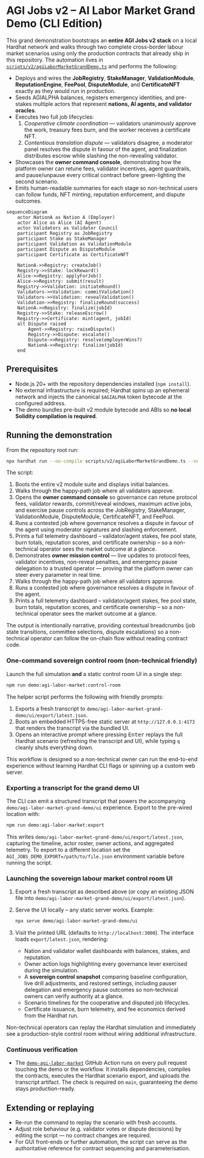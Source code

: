 # AGI Jobs v2 – AI Labor Market Grand Demo (CLI Edition)

This grand demonstration bootstraps an **entire AGI Jobs v2 stack** on a local
Hardhat network and walks through two complete cross-border labour market
scenarios using only the production contracts that already ship in this
repository. The automation lives in
[`scripts/v2/agiLaborMarketGrandDemo.ts`](../../scripts/v2/agiLaborMarketGrandDemo.ts)
and performs the following:

- Deploys and wires the **JobRegistry**, **StakeManager**, **ValidationModule**,
  **ReputationEngine**, **FeePool**, **DisputeModule**, and **CertificateNFT**
  exactly as they would run in production.
- Seeds AGIALPHA balances, registers emergency identities, and pre-stakes
  multiple actors that represent **nations, AI agents, and validator oracles**.
- Executes two full job lifecycles:
  1. *Cooperative climate coordination* — validators unanimously approve the
     work, treasury fees burn, and the worker receives a certificate NFT.
  2. *Contentious translation dispute* — validators disagree, a moderator panel
     resolves the dispute in favour of the agent, and finalization distributes
     escrow while slashing the non-revealing validator.
- Showcases the **owner command console**, demonstrating how the platform owner
  can retune fees, validator incentives, agent guardrails, and pause/unpause
  every critical contract before green-lighting the second scenario.
- Emits human-readable summaries for each stage so non-technical users can
  follow funds, NFT minting, reputation enforcement, and dispute outcomes.

```mermaid
sequenceDiagram
    actor NationA as Nation A (Employer)
    actor Alice as Alice (AI Agent)
    actor Validators as Validator Council
    participant Registry as JobRegistry
    participant Stake as StakeManager
    participant Validation as ValidationModule
    participant Dispute as DisputeModule
    participant Certificate as CertificateNFT

    NationA->>Registry: createJob()
    Registry->>Stake: lockReward()
    Alice->>Registry: applyForJob()
    Alice->>Registry: submit(result)
    Registry->>Validation: initiateRound()
    Validators->>Validation: commitValidation()
    Validators->>Validation: revealValidation()
    Validation->>Registry: finalizeRound(success)
    NationA->>Registry: finalize(jobId)
    Registry->>Stake: releaseEscrow()
    Registry->>Certificate: mint(agent, jobId)
    alt Dispute raised
        Agent->>Registry: raiseDispute()
        Registry->>Dispute: escalate()
        Dispute->>Registry: resolve(employerWins?)
        NationA->>Registry: finalize(jobId)
    end
```

## Prerequisites

- Node.js 20+ with the repository dependencies installed (`npm install`).
- No external infrastructure is required; Hardhat spins up an ephemeral network
  and injects the canonical `$AGIALPHA` token bytecode at the configured
  address.
- The demo bundles pre-built v2 module bytecode and ABIs so **no local Solidity
  compilation is required**.

## Running the demonstration

From the repository root run:

```bash
npx hardhat run --no-compile scripts/v2/agiLaborMarketGrandDemo.ts --network hardhat
```

The script:

1. Boots the entire v2 module suite and displays initial balances.
2. Walks through the happy-path job where all validators approve.
3. Opens the **owner command console** so governance can retune protocol fees,
   validator rewards, commit/reveal windows, maximum active jobs, and exercise
   pause controls across the JobRegistry, StakeManager, ValidationModule,
   DisputeModule, CertificateNFT, and FeePool.
4. Runs a contested job where governance resolves a dispute in favour of the
   agent using moderator signatures and slashing enforcement.
5. Prints a full telemetry dashboard – validator/agent stakes, fee pool state,
   burn totals, reputation scores, and certificate ownership – so a non-technical
   operator sees the market outcome at a glance.
2. Demonstrates **owner mission control** — live updates to protocol fees,
   validator incentives, non-reveal penalties, and emergency pause delegation to
   a trusted operator — proving that the platform owner can steer every
   parameter in real time.
3. Walks through the happy-path job where all validators approve.
4. Runs a contested job where governance resolves a dispute in favour of the
   agent.
5. Prints a full telemetry dashboard – validator/agent stakes, fee pool state,
   burn totals, reputation scores, and certificate ownership – so a
   non-technical operator sees the market outcome at a glance.

The output is intentionally narrative, providing contextual breadcrumbs (job
state transitions, committee selections, dispute escalations) so a non-technical
operator can follow the on-chain flow without reading contract code.

### One-command sovereign control room (non-technical friendly)

Launch the full simulation **and** a static control room UI in a single step:

```bash
npm run demo:agi-labor-market:control-room
```

The helper script performs the following with friendly prompts:

1. Exports a fresh transcript to `demo/agi-labor-market-grand-demo/ui/export/latest.json`.
2. Boots an embedded HTTPS-free static server at `http://127.0.0.1:4173` that
   renders the transcript via the bundled UI.
3. Opens an interactive prompt where pressing <kbd>Enter</kbd> replays the full
   Hardhat scenario (refreshing the transcript and UI), while typing `q` cleanly
   shuts everything down.

This workflow is designed so a non-technical owner can run the end-to-end
experience without learning Hardhat CLI flags or spinning up a custom web
server.

### Exporting a transcript for the grand demo UI

The CLI can emit a structured transcript that powers the accompanying
`demo/agi-labor-market-grand-demo/ui` experience. Export to the pre-wired
location with:

```bash
npm run demo:agi-labor-market:export
```

This writes `demo/agi-labor-market-grand-demo/ui/export/latest.json`, capturing the
timeline, actor roster, owner actions, and aggregated telemetry. To export to a
different location set the `AGI_JOBS_DEMO_EXPORT=/path/to/file.json`
environment variable before running the script.

### Launching the sovereign labour market control room UI

1. Export a fresh transcript as described above (or copy an existing JSON file
   into `demo/agi-labor-market-grand-demo/ui/export/latest.json`).
2. Serve the UI locally – any static server works. Example:

   ```bash
   npx serve demo/agi-labor-market-grand-demo/ui
   ```

3. Visit the printed URL (defaults to `http://localhost:3000`). The interface
   loads `export/latest.json`, rendering:

   - Nation and validator wallet dashboards with balances, stakes, and
     reputation.
   - Owner action logs highlighting every governance lever exercised during the
     simulation.
   - A **sovereign control snapshot** comparing baseline configuration, live
     drill adjustments, and restored settings, including pauser delegation and
     emergency pause outcomes so non-technical owners can verify authority at a
     glance.
   - Scenario timelines for the cooperative and disputed job lifecycles.
   - Certificate issuance, burn telemetry, and fee economics derived from the
     Hardhat run.

Non-technical operators can replay the Hardhat simulation and immediately see a
production-style control room without wiring additional infrastructure.

### Continuous verification

- The [`demo-agi-labor-market`](../../.github/workflows/demo-agi-labor-market.yml)
  GitHub Action runs on every pull request touching the demo or the workflow.
  It installs dependencies, compiles the contracts, executes the Hardhat
  scenario export, and uploads the transcript artifact. The check is required on
  `main`, guaranteeing the demo stays production-ready.

## Extending or replaying

- Re-run the command to replay the scenario with fresh accounts.
- Adjust role behaviour (e.g. validator votes or dispute decisions) by editing
  the script — no contract changes are required.
- For GUI front-ends or further automation, the script can serve as the
  authoritative reference for contract sequencing and parameterisation.
